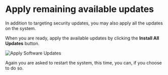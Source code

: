 # Apply remaining available updates

In addition to targeting security updates, you may also apply all the updates on the system.  

When you are ready, apply the available updates by clicking the __Install All Updates__ button.

![Apply Software Updates](/smcbrien/scenarios/webconsole-software/assets/Apply-All-Updates.png)

Again you are asked to restart the system, this time, you can, if you choose to do so.
